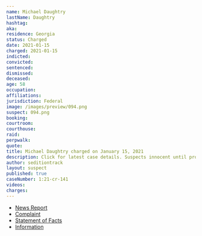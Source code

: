 ```yaml
---
name: Michael Daughtry
lastName: Daughtry
hashtag:
aka:
residence: Georgia
status: Charged
date: 2021-01-15
charged: 2021-01-15
indicted:
convicted: 
sentenced: 
dismissed: 
deceased:
age: 58
occupation:
affiliations:
jurisdiction: Federal
image: /images/preview/094.png
suspect: 094.png
booking:
courtroom:
courthouse:
raid:
perpwalk:
quote:
title: Michael Daughtry charged on January 15, 2021
description: Click for latest case details. Suspects innocent until proven guilty.
author: seditiontrack
layout: suspect
published: true
caseNumber: 1:21-cr-141
videos:
charges:
---
```

- [News Report](https://www.walb.com/2021/01/19/pelham-man-charged-capitol-incident/)
- [Complaint](https://www.justice.gov/opa/page/file/1356031/download)
- [Statement of Facts](https://www.justice.gov/opa/page/file/1356026/download)
- [Information](https://www.justice.gov/usao-dc/case-multi-defendant/file/1377691/download)
